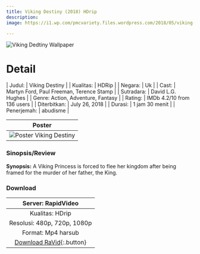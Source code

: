 ```yaml
---
title: Viking Destiny (2018) HDrip
description:
image: https://i1.wp.com/pmcvariety.files.wordpress.com/2018/05/viking-destiny.jpg?w=600)

---
```

![Viking Dedtiny Wallpaper](https://i1.wp.com/pmcvariety.files.wordpress.com/2018/05/viking-destiny.jpg)

# Detail

| Judul: | Viking Destiny |
| Kualitas: | HDRip |
| Negara: | Uk |
| Cast: | Martyn Ford, Paul Freeman, Terence Stamp |
| Sutradara: | David L.G. Hughes |
| Genre: Action, Adventure, Fantasy |
| Rating: | IMDb 4.2/10 from 136 users |
| Diterbitkan: | July 26, 2018 |
| Durasi: | 1 jam 30 menit |
| Penerjemah: | abudisme |

| Poster |
|:---:|
| ![Poster Viking Destiny](https://www.moviemeter.nl/images/cover/1120000/1120902.jpg?cb=1532513945) |

### Sinopsis/Review

**Synopsis:**
A Viking Princess is forced to flee her kingdom after being framed for the murder of her father, the King. 

### Download

| Server: RapidVideo |
|:---:|
| Kualitas: HDrip |
| Resolusi: 480p, 720p, 1080p |
| Format: Mp4 harsub |
| [Download RaVid](https://safelink.knoacc.org/#RLLI4){:.button} |
